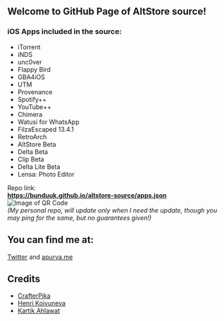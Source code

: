 ## Welcome to GitHub Page of AltStore source!
### iOS Apps included in the source:
* iTorrent
* iNDS
* unc0ver
* Flappy Bird
* GBA4iOS
* UTM
* Provenance
* Spotify++
* YouTube++
* Chimera
* Watusi for WhatsApp
* FilzaEscaped 13.4.1
* RetroArch
* AltStore Beta
* Delta Beta
* Clip Beta
* Delta Lite Beta
* Lensa: Photo Editor

Repo link:  
**https://bunduuk.github.io/altstore-source/apps.json**  
![Image of QR Code](https://bunduuk.github.io/altstore-source/qrcode.png)  
*(My personal repo, will update only when I need the update, though you may ping for the same, but no guarantees given!)*

## You can find me at:
[Twitter](https://twitter.com/apurva_leo)
and
[apurva.me](https://apurva.me)

## Credits
* [CrafterPika](https://crafterpika.github.io/AltStore/)
* [Henri Koivuneva](https://koivuneva.net/)
* [Kartik Ahlawat](https://github.com/melvinstark3)

